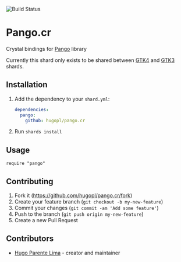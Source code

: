 ![Build Status](https://github.com/hugopl/pango.cr/actions/workflows/ci.yml/badge.svg?branch=main)

# Pango.cr

Crystal bindings for [Pango](https://pango.gnome.org/) library

Currently this shard only exists to be shared between [GTK4](https://github.com/hugopl/gtk4.cr) and
[GTK3](https://github.com/phil294/gtk3.cr) shards.

## Installation

1. Add the dependency to your `shard.yml`:

   ```yaml
   dependencies:
     pango:
       github: hugopl/pango.cr
   ```

2. Run `shards install`

## Usage

```crystal
require "pango"
```

## Contributing

1. Fork it (<https://github.com/hugopl/pango.cr/fork>)
2. Create your feature branch (`git checkout -b my-new-feature`)
3. Commit your changes (`git commit -am 'Add some feature'`)
4. Push to the branch (`git push origin my-new-feature`)
5. Create a new Pull Request

## Contributors

- [Hugo Parente Lima](https://github.com/hugopl) - creator and maintainer
